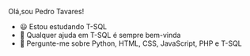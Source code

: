 Olá,sou Pedro Tavares!

- 😃 Estou estudando T-SQL
- 🤔 Qualquer ajuda em T-SQL é sempre bem-vinda 
- 💬 Pergunte-me sobre Python, HTML, CSS, JavaScript, PHP e T-SQL
